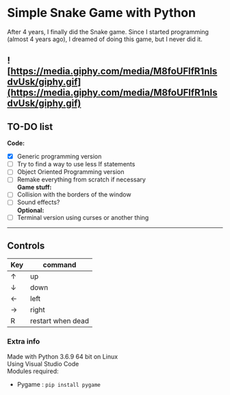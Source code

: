 ﻿﻿
# Simple Snake Game with Python

After 4 years, I finally did the Snake game. Since I started programming (almost 4 years ago), I dreamed of doing this game, but I never did it.

![https://media.giphy.com/media/M8foUFlfR1nIsdvUsk/giphy.gif](https://media.giphy.com/media/M8foUFlfR1nIsdvUsk/giphy.gif)
---

## TO-DO list
**Code:**  
- [x]  Generic programming version
- [ ]  Try to find a way to use less If statements
- [ ]  Object Oriented Programming version
- [ ] Remake everything from scratch if necessary  
**Game stuff:**  
- [ ] Collision with the borders of the window
- [ ] Sound effects?  
**Optional:**  
- [ ]  Terminal version using curses or another thing

---

## Controls
|Key  | command |
|--|--|
| ↑ | up |
| ↓ | down |
| ← | left |
| → | right |
| R | restart when dead |

### Extra info
Made with Python 3.6.9 64 bit on Linux  
Using Visual Studio Code  
Modules required:  
 - Pygame : `pip install pygame`
